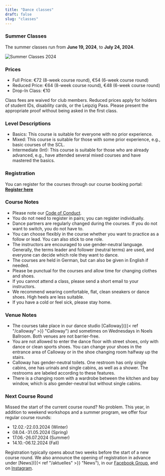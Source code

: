 ```yaml
---
title: "Dance classes"
draft: false
slug: "classes"
---
```


### Summer Classes

The summer classes run from **June 19, 2024**, to **July 24, 2024**.

![Summer Classes 2024](../../schedule_summer_2024.jpg)

### Prices
- Full Price: €72 (8-week course round), €54 (6-week course round)
- Reduced Price: €64 (8-week course round), €48 (6-week course round)
- Drop-In Class: €10

Class fees are waived for club members. Reduced prices apply for holders of student IDs, disability cards, or the Leipzig Pass. Please present the appropriate proof without being asked in the first class.

### Level Descriptions
- Basics: This course is suitable for everyone with no prior experience.
- Mixed: This course is suitable for those with some prior experience, e.g., basic courses of the SCL.
- Intermediate (Int): This course is suitable for those who are already advanced, e.g., have attended several mixed courses and have mastered the basics.

### Registration
You can register for the courses through our course booking portal:  
**[Register here](https://scl.swinggeeks.de/SCL2024-06/)**

### Course Notes
- Please note our [Code of Conduct](../../Code_of_Conduct_-_Kurse.pdf).
- You do not need to register in pairs; you can register individually.
- Dance partners are regularly changed during the courses. If you do not want to switch, you do not have to.
- You can choose flexibly in the course whether you want to practice as a follow or lead. You can also stick to one role.
- The instructors are encouraged to use gender-neutral language. Generally, the terms leader and follower (neutral terms) are used, and everyone can decide which role they want to dance.
- The courses are held in German, but can also be given in English if needed.
- Please be punctual for the courses and allow time for changing clothes and shoes.
- If you cannot attend a class, please send a short email to your instructors.
- We recommend wearing comfortable, flat, clean sneakers or dance shoes. High heels are less suitable.
- If you have a cold or feel sick, please stay home.

### Venue Notes
- The courses take place in our dance studio [Calloway]({{< ref "/calloway" >}} "Calloway") and sometimes on Wednesdays in Noels Ballroom. Both venues are not barrier-free.
- You are not allowed to enter the dance floor with street shoes, only with dance or clean sports shoes. You can change your shoes in the entrance area of Calloway or in the shoe changing room halfway up the stairs.
- Calloway has gender-neutral toilets. One restroom has only single cabins, one has urinals and single cabins, as well as a shower. The restrooms are labeled according to these features.
- There is a changing room with a wardrobe between the kitchen and bay window, which is also gender-neutral but without single cabins.

### Next Course Round
Missed the start of the current course round? No problem. This year, in addition to weekend workshops and a summer program, we offer four regular course rounds:
- 12.02.-22.03.2024 (Winter)
- 08.04.-31.05.2024 (Spring)
- 17.06.-26.07.2024 (Summer)
- 14.10.-06.12.2024 (Fall)

Registration typically opens about two weeks before the start of a new course round. We also announce the opening of registration in advance under [News]({{< ref "/aktuelles" >}} "News"), in our [Facebook Group](https://www.facebook.com/groups/swingconnection.leipzig), and on [Instagram](https://www.instagram.com/swingconnectionleipzig/).
